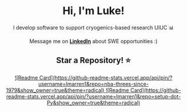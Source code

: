 <div align="center">
    <h1>Hi, I'm Luke!</h1>
    <p>I develop software to support cryogenics-based research UIUC 📊</p>
    <p>Message me on <a href="https://www.linkedin.com/in/luke-marren-aa9912206/" target="_blank"><b>LinkedIn</b></a> about SWE opportunities :)</p>
    <h2>Star a Repository! ⭐</h2>
    <a href="https://github.com/lmarren1/nba-threes-since-1979?tab=readme-ov-file" taget="_blank">
![Readme Card](https://github-readme-stats.vercel.app/api/pin/?username=lmarren1&repo=nba-threes-since-1979&show_owner=true&theme=radical)
    </a>
    <a href="https://github.com/lmarren1/setup-dot-Py?tab=readme-ov-file" taget="_blank">
![Readme Card](https://github-readme-stats.vercel.app/api/pin/?username=lmarren1&repo=setup-dot-Py&show_owner=true&theme=radical)
    </a>
</div>
